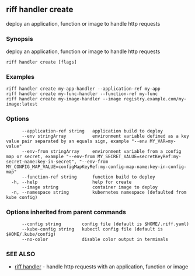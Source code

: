 ## riff handler create

deploy an application, function or image to handle http requests

### Synopsis

deploy an application, function or image to handle http requests

```
riff handler create [flags]
```

### Examples

```
riff handler create my-app-handler --application-ref my-app
riff handler create my-func-handler --function-ref my-func
riff handler create my-image-handler --image registry.example.com/my-image:latest
```

### Options

```
      --application-ref string   application build to deploy
      --env stringArray          environment variable defined as a key value pair separated by an equals sign, example "--env MY_VAR=my-value"
      --env-from stringArray     environment variable from a config map or secret, example "--env-from MY_SECRET_VALUE=secretKeyRef:my-secret-name:key-in-secret", "--env-from MY_CONFIG_MAP_VALUE=configMapKeyRef:my-config-map-name:key-in-config-map"
      --function-ref string      function build to deploy
  -h, --help                     help for create
      --image string             container image to deploy
  -n, --namespace string         kubernetes namespace (defaulted from kube config)
```

### Options inherited from parent commands

```
      --config string        config file (default is $HOME/.riff.yaml)
      --kube-config string   kubectl config file (default is $HOME/.kube/config)
      --no-color             disable color output in terminals
```

### SEE ALSO

* [riff handler](riff_handler.md)	 - handle http requests with an application, function or image


